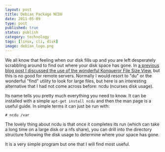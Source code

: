 ```yaml
--- 
layout: post 
title: Debian Package NCDU
date: 2011-05-09
type: post 
published: true 
status: publish
category: technology
tags: [linux, cli, disk]
image: debian_logo.png
---
```


We all know that feeling when our disk fills up and you are left
desperately scrabbling around to find out where your disk space has
gone. In 
[a previous blog post I discussed the use of the wonderful Konqueror File Size View](/2011/02/24/analyse-disk-usage-with-konqueror/ "Analyse disk usage with Konqueror"),
but this is no good for remote servers. Normally I would resort to "du"
or the wonderful "find" utility to look for large files, but here is an
interesting alternative that I had not come across before: ncdu (ncurses
disk usage).

<!--more-->

Its name tells you pretty much everything you need to know. It can be
installed with a simple `apt-get install ncdu` and then the man page is
a useful guide. In simple terms it can just be run with:

    # ncdu /var

The lovely thing about ncdu is that once it completes its run (which can
take a long time on a large disk or a nfs share), you can drill into the
directory structure following the disk usage to determine where your
space has gone.

It is a very simple program but one that I will find most useful.

